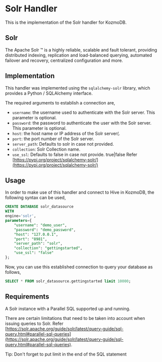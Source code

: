 # Solr Handler

This is the implementation of the  Solr handler for KozmoDB.

## Solr
The Apache Solr ™  is a highly reliable, scalable and fault tolerant, providing distributed indexing, replication and load-balanced querying, automated failover and recovery, centralized configuration and more.

## Implementation
This handler was implemented using the `sqlalchemy-solr` library, which provides a Python / SQLAlchemy interface.

The required arguments to establish a connection are,
* `username`: the username used to authenticate with the Solr server. This parameter is optional.
* `password`: the password to authenticate the user with the Solr server. This parameter is optional.
* `host`: the host name or IP address of the Solr server(.
* `port`: the port number of the Solr server.
* `server_path`: Defaults to solr in case not provided.
* `collection`: Solr Collection name.
* `use_ssl`: Defaults to false in case not provide. true|false
Refer [https://pypi.org/project/sqlalchemy-solr/](https://pypi.org/project/sqlalchemy-solr/)

## Usage
In order to make use of this handler and connect to Hive in KozmoDB, the following syntax can be used,
~~~~sql
CREATE DATABASE solr_datasource
WITH
engine='solr',
parameters={
    "username": "demo_user",
    "password": "demo_password",
    "host": "127.0.0.1",
    "port": "8981",
    "server_path": "solr",
    "collection": "gettingstarted",
    "use_ssl": "false"
};
~~~~

Now, you can use this established connection to query your database as follows,
~~~~sql
SELECT * FROM solr_datasource.gettingstarted limit 10000;
~~~~

## Requirements
A Solr instance with a Parallel SQL supported up and running.

There are certain limitations that need to be taken into account when issuing queries to Solr.
Refer [https://solr.apache.org/guide/solr/latest/query-guide/sql-query.html#parallel-sql-queries](https://solr.apache.org/guide/solr/latest/query-guide/sql-query.html#parallel-sql-queries).

Tip: Don't forget to put limit in the end of the SQL statement
